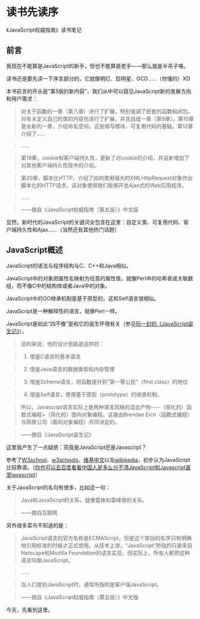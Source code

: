 # 读书先读序

 《JavaScript权威指南》读书笔记

## 前言

我现在不能算是JavaScript的新手，但也不能算是老手——那么就是半吊子咯。

读书还是要先读一下序言部分的，它就像明灯、启明星、GCD……（你懂的）XD

本书前言的开头是“第5版的新内容”，我们从中可以窥见JavaScript新的发展方向和用户需求：

> 对关于函数的一章（第八章）进行了扩展，特别强调了嵌套的函数和闭包。对有关定义自己的类的内容也进行了扩展，并且自成一章（第9章）。第10章是全新的一章，介绍命名空间，这是缩写模块、可复用代码的基础。第12章介绍了……


> ……


> 第19章，cookie和客户端持久性，更新了对cookie的介绍，并且新增加了对其他客户端持久性技术的介绍。


> 第20章，脚本化HTTP，介绍了如何使用强大的XMLHttpRequest对象作出脚本化的HTTP请求，该对象使得我们能够开发Ajax式的Web应用程序。


> ……


> ——摘自《JavaScript权威指南（第五版）》中文版

显然，新时代的JavaScript的关键词全包含在这里：自定义类、可复用代码、客户端持久性和Ajax……（当然还有其他热门话题）

## JavaScript概述

JavaScript的语法与程序结构与C、C++和Java相似。

JavaScript中的对象把属性名映射为任意的属性值，就像Perl中的哈希表或关联数组，而不像C中的结构体或者Java中的对象。

JavaScript中的OO继承机制是基于原型的，这和Self语言很相似。

JavaScript是一种解释性的语言，就像Perl一样。

JavaScript是如此“四不像”是和它的诞生环境有关（参见[阮一封的《JavaScript诞生记》][1]）。

> 总的来说，他的设计思路是这样的：


> 1.  借鉴C语言的基本语法

> 2.  借鉴Java语言的数据类型和内存管理

> 3.  借鉴Scheme语言，将函数提升到"第一等公民"（first class）的地位

> 4.  借鉴Self语言，使用基于原型（prototype）的继承机制。

> 所以，Javascript语言实际上是两种语言风格的混合产物----（简化的）函数式编程+（简化的）面向对象编程。这是由Brendan Eich（函数式编程）与网景公司（面向对象编程）共同决定的。


> ——摘自《JavaScript诞生记》

这里我产生了一点疑惑：究竟是JavaScript还是Javascript？

参考了[W3school][2]、[w3schools][3]、[维基中文][4]以及[wikipedia][5]，初步认为JavaScript比较靠谱。（[你也可以去百度看看中国人是多么分不清JavaScript和Javascript甚至javascript][6]）

关于JavaScript的名句有很多，比如这一句：

> Java和JavaScript的关系，就像雷锋和雷峰塔的关系。


> ——摘自互联网

另外很多菜鸟不知道的是：

> JavaScript语言的官方名称是ECMAScript，但是这个笨拙的名字只有明确地引用标准的时候才正式使用。从技术上讲，“JavaScript”所指的只是来自Netscape和Mozilla Foundation的语言实现。但实际上，所有人都把这种语言叫做JavaScript。


> ……


> 当人们提到JavaScript时，通常所指的是客户端JavaScript。


> ——摘自《JavaScript权威指南（第五版）》中文版

今天，先看到这里。

[1]:	http://www.ruanyifeng.com/blog/2011/06/birth_of_javascript.html
[2]:	http://www.w3school.com.cn/index.html
[3]:	http://w3schools.com/
[4]:	http://zh.wikipedia.org/zh-cn/JavaScript
[5]:	http://en.wikipedia.org/wiki/JavaScript
[6]:	http://baike.baidu.com/view/16168.htm
